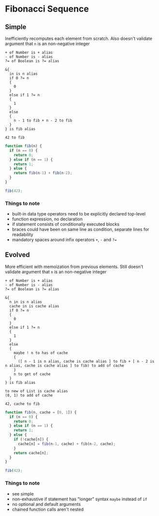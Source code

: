 # Fibonacci Sequence



## Simple

Inefficiently recomputes each element from scratch. Also doesn't validate argument that `n` is an non-negative integer

```
+ of Number is + alias
- of Number is - alias
?= of Boolean is ?= alias

&{
  in is n alias
  if 0 ?= n
  {
    0
  }
  else if 1 ?= n
  {
    1
  }
  else
  {
    n - 1 to fib + n - 2 to fib
  }
} is fib alias

42 to fib
```

```js
function fib(n) {
  if (n == 0) {
    return 0;
  } else if (n == 1) {
    return 1;
  } else {
    return fib(n-1) + fib(n-2);
  }
}

fib(42);
```

### Things to note

- built-in data type operators need to be explicitly declared top-level
- function expression, no declaration
- if statement consists of conditionally executed blocks
- braces could have been on same line as condition, separate lines for readability
- mandatory spaces around infix operators `+`, `-` and `?=`



## Evolved

More efficient with memoization from previous elements. Still doesn't validate argument that `n` is an non-negative integer

```
+ of Number is + alias
- of Number is - alias
?= of Boolean is ?= alias

&{
  n in is n alias
  cache in is cache alias
  if 0 ?= n
  {
    0
  }
  else if 1 ?= n
  {
    1
  }
  else
  {
    maybe ! n to has of cache
    {
      ([ n - 1 is n alias, cache is cache alias ] to fib + [ n - 2 is n alias, cache is cache alias ] to fib) to add of cache
    }
    n to get of cache
  }
} is fib alias

to new of List is cache alias
(0, 1) to add of cache

42, cache to fib
```

```js
function fib(n, cache = [0, 1]) {
  if (n == 0) {
    return 0;
  } else if (n == 1) {
    return 1;
  } else {
    if (!cache[n]) {
      cache[n] = fib(n-1, cache) + fib(n-2, cache);
    }
    return cache[n];
  }
}

fib(42);
```

### Things to note

- see simple
- non-exhaustive if statement has "longer" syntax `maybe` instead of `if`
- no optional and default arguments
- chained function calls aren't nested